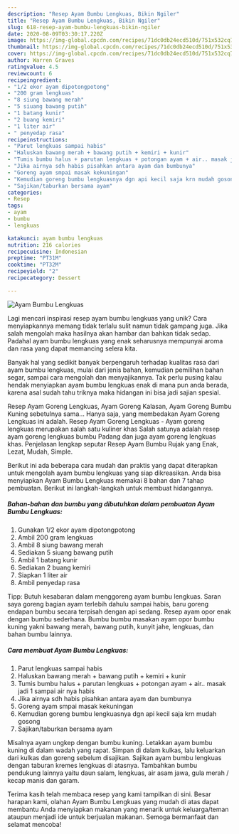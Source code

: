 ```yaml
---
description: "Resep Ayam Bumbu Lengkuas, Bikin Ngiler"
title: "Resep Ayam Bumbu Lengkuas, Bikin Ngiler"
slug: 618-resep-ayam-bumbu-lengkuas-bikin-ngiler
date: 2020-08-09T03:30:17.220Z
image: https://img-global.cpcdn.com/recipes/71dc0db24ecd510d/751x532cq70/ayam-bumbu-lengkuas-foto-resep-utama.jpg
thumbnail: https://img-global.cpcdn.com/recipes/71dc0db24ecd510d/751x532cq70/ayam-bumbu-lengkuas-foto-resep-utama.jpg
cover: https://img-global.cpcdn.com/recipes/71dc0db24ecd510d/751x532cq70/ayam-bumbu-lengkuas-foto-resep-utama.jpg
author: Warren Graves
ratingvalue: 4.5
reviewcount: 6
recipeingredient:
- "1/2 ekor ayam dipotongpotong"
- "200 gram lengkuas"
- "8 siung bawang merah"
- "5 siuang bawang putih"
- "1 batang kunir"
- "2 buang kemiri"
- "1 liter air"
- " penyedap rasa"
recipeinstructions:
- "Parut lengkuas sampai habis"
- "Haluskan bawang merah + bawang putih + kemiri + kunir"
- "Tumis bumbu halus + parutan lengkuas + potongan ayam + air.. masak jadi 1 sampai air nya habis"
- "Jika airnya sdh habis pisahkan antara ayam dan bumbunya"
- "Goreng ayam smpai masak kekuningan"
- "Kemudian goreng bumbu lengkuasnya dgn api kecil saja krn mudah gosong"
- "Sajikan/taburkan bersama ayam"
categories:
- Resep
tags:
- ayam
- bumbu
- lengkuas

katakunci: ayam bumbu lengkuas 
nutrition: 216 calories
recipecuisine: Indonesian
preptime: "PT31M"
cooktime: "PT32M"
recipeyield: "2"
recipecategory: Dessert

---
```



![Ayam Bumbu Lengkuas](https://img-global.cpcdn.com/recipes/71dc0db24ecd510d/751x532cq70/ayam-bumbu-lengkuas-foto-resep-utama.jpg)

Lagi mencari inspirasi resep ayam bumbu lengkuas yang unik? Cara menyiapkannya memang tidak terlalu sulit namun tidak gampang juga. Jika salah mengolah maka hasilnya akan hambar dan bahkan tidak sedap. Padahal ayam bumbu lengkuas yang enak seharusnya mempunyai aroma dan rasa yang dapat memancing selera kita.

Banyak hal yang sedikit banyak berpengaruh terhadap kualitas rasa dari ayam bumbu lengkuas, mulai dari jenis bahan, kemudian pemilihan bahan segar, sampai cara mengolah dan menyajikannya. Tak perlu pusing kalau hendak menyiapkan ayam bumbu lengkuas enak di mana pun anda berada, karena asal sudah tahu triknya maka hidangan ini bisa jadi sajian spesial.

Resep Ayam Goreng Lengkuas, Ayam Goreng Kalasan, Ayam Goreng Bumbu Kuning sebetulnya sama… Hanya saja, yang membedakan Ayam Goreng Lengkuas ini adalah. Resep Ayam Goreng Lengkuas - Ayam goreng lengkuas merupakan salah satu kuliner khas Salah satunya adalah resep ayam goreng lengkuas bumbu Padang dan juga ayam goreng lengkuas khas. Penjelasan lengkap seputar Resep Ayam Bumbu Rujak yang Enak, Lezat, Mudah, Simple.


Berikut ini ada beberapa cara mudah dan praktis yang dapat diterapkan untuk mengolah ayam bumbu lengkuas yang siap dikreasikan. Anda bisa menyiapkan Ayam Bumbu Lengkuas memakai 8 bahan dan 7 tahap pembuatan. Berikut ini langkah-langkah untuk membuat hidangannya.

<!--inarticleads1-->

##### Bahan-bahan dan bumbu yang dibutuhkan dalam pembuatan Ayam Bumbu Lengkuas:

1. Gunakan 1/2 ekor ayam dipotongpotong
1. Ambil 200 gram lengkuas
1. Ambil 8 siung bawang merah
1. Sediakan 5 siuang bawang putih
1. Ambil 1 batang kunir
1. Sediakan 2 buang kemiri
1. Siapkan 1 liter air
1. Ambil  penyedap rasa


Tipp: Butuh kesabaran dalam menggoreng ayam bumbu lengkuas. Saran saya goreng bagian ayam terlebih dahulu sampai habis, baru goreng endapan bumbu secara terpisah dengan api sedang. Resep ayam opor enak dengan bumbu sederhana. Bumbu bumbu masakan ayam opor bumbu kuning yakni bawang merah, bawang putih, kunyit jahe, lengkuas, dan bahan bumbu lainnya. 

<!--inarticleads2-->

##### Cara membuat Ayam Bumbu Lengkuas:

1. Parut lengkuas sampai habis
1. Haluskan bawang merah + bawang putih + kemiri + kunir
1. Tumis bumbu halus + parutan lengkuas + potongan ayam + air.. masak jadi 1 sampai air nya habis
1. Jika airnya sdh habis pisahkan antara ayam dan bumbunya
1. Goreng ayam smpai masak kekuningan
1. Kemudian goreng bumbu lengkuasnya dgn api kecil saja krn mudah gosong
1. Sajikan/taburkan bersama ayam


Misalnya ayam ungkep dengan bumbu kuning. Letakkan ayam bumbu kuning di dalam wadah yang rapat. Simpan di dalam kulkas, lalu keluarkan dari kulkas dan goreng sebelum disajikan. Sajikan ayam bumbu lengkuas dengan taburan kremes lengkuas di atasnya. Tambahkan bumbu pendukung lainnya yaitu daun salam, lengkuas, air asam jawa, gula merah / kecap manis dan garam. 

Terima kasih telah membaca resep yang kami tampilkan di sini. Besar harapan kami, olahan Ayam Bumbu Lengkuas yang mudah di atas dapat membantu Anda menyiapkan makanan yang menarik untuk keluarga/teman ataupun menjadi ide untuk berjualan makanan. Semoga bermanfaat dan selamat mencoba!

